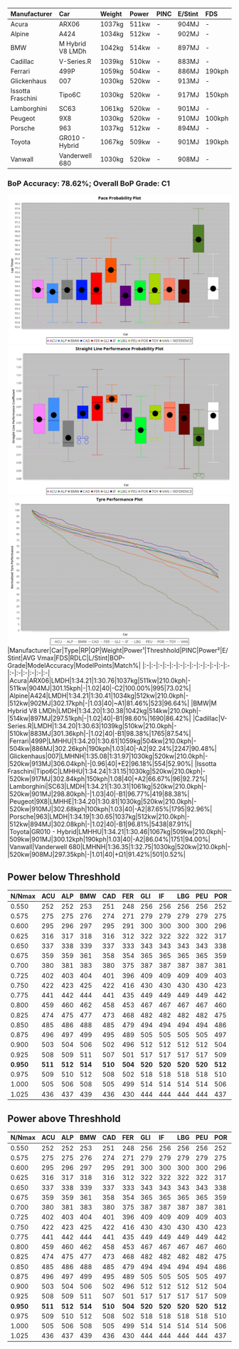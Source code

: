 |Manufacturer|Car|Weight|Power|PINC|E/Stint|FDS|
|:-|:-|:-|:-|:-|:-|:-|
|Acura|ARX06|1037kg|511kw|-|904MJ|-|
|Alpine|A424|1034kg|512kw|-|902MJ|-|
|BMW|M Hybrid V8 LMDh|1042kg|514kw|-|897MJ|-|
|Cadillac|V-Series.R|1039kg|510kw|-|883MJ|-|
|Ferrari|499P|1059kg|504kw|-|886MJ|190kph|
|Glickenhaus|007|1030kg|520kw|-|913MJ|-|
|Issotta Fraschini|Tipo6C|1030kg|520kw|-|917MJ|150kph|
|Lamborghini|SC63|1061kg|520kw|-|901MJ|-|
|Peugeot|9X8|1030kg|520kw|-|910MJ|100kph|
|Porsche|963|1037kg|512kw|-|894MJ|-|
|Toyota|GR010 - Hybrid|1067kg|509kw|-|901MJ|190kph|
|Vanwall|Vanderwell 680|1030kg|520kw|-|908MJ|-|

### BoP Accuracy: 78.62%; Overall BoP Grade: C1
![PACECHART](./IMG/AUTO.png)
![STRAIGHTLINEPERFORMANCECHART](./IMG/AUTO_sp.png)
![TYREPERFORMANCECHART](./IMG/AUTO_tw.png)
|Manufacturer|Car|Type|RP|QP|Weight|Power¹|Threshhold|PINC|Power²|E/Stint|AVG Vmax|FDS|RDLC|L/Stint|BOP-Grade|ModelAccuracy|ModelPoints|Match%|
|:-|:-|:-|:-|:-|:-|:-|:-|:-|:-|:-|:-|:-|:-|:-|:-|:-|:-|:-|
|Acura|ARX06|LMDH|1:34.21|1:30.76|1037kg|511kw|210.0kph|-|511kw|904MJ|301.15kph|-|1.02|40|-C2|100.00%|995|73.02%|
|Alpine|A424|LMDH|1:34.21|1:30.41|1034kg|512kw|210.0kph|-|512kw|902MJ|302.17kph|-|1.03|40|~A1|81.46%|523|96.64%|
|BMW|M Hybrid V8 LMDh|LMDH|1:34.20|1:30.38|1042kg|514kw|210.0kph|-|514kw|897MJ|297.51kph|-|1.02|40|-B1|98.60%|1690|86.42%|
|Cadillac|V-Series.R|LMDH|1:34.20|1:30.63|1039kg|510kw|210.0kph|-|510kw|883MJ|301.36kph|-|1.02|40|-B1|98.38%|1765|87.54%|
|Ferrari|499P|LMHHU|1:34.20|1:30.61|1059kg|504kw|210.0kph|-|504kw|886MJ|302.26kph|190kph|1.03|40|-A2|92.24%|2247|90.48%|
|Glickenhaus|007|LMHNH|1:35.08|1:31.97|1030kg|520kw|210.0kph|-|520kw|913MJ|306.04kph|-|0.96|40|+E2|96.18%|554|52.90%|
|Issotta Fraschini|Tipo6C|LMHHU|1:34.24|1:31.15|1030kg|520kw|210.0kph|-|520kw|917MJ|302.84kph|150kph|1.08|40|+A2|66.67%|96|92.72%|
|Lamborghini|SC63|LMDH|1:34.21|1:30.31|1061kg|520kw|210.0kph|-|520kw|901MJ|298.80kph|-|1.03|40|-B1|96.77%|419|88.38%|
|Peugeot|9X8|LMHHE|1:34.20|1:30.81|1030kg|520kw|210.0kph|-|520kw|910MJ|302.68kph|100kph|1.03|40|-A2|87.65%|1795|92.96%|
|Porsche|963|LMDH|1:34.19|1:30.65|1037kg|512kw|210.0kph|-|512kw|894MJ|302.08kph|-|1.02|40|-B1|96.81%|5438|87.91%|
|Toyota|GR010 - Hybrid|LMHHU|1:34.21|1:30.46|1067kg|509kw|210.0kph|-|509kw|901MJ|300.12kph|190kph|1.03|40|-A2|86.04%|1751|94.00%|
|Vanwall|Vanderwell 680|LMHNH|1:36.35|1:32.75|1030kg|520kw|210.0kph|-|520kw|908MJ|297.35kph|-|1.01|40|+Ω1|91.42%|501|0.52%|

## Power below Threshhold
|N/Nmax|ACU|ALP|BMW|CAD|FER|GLI|IF|LBG|PEU|POR|TOY|VAN|
|:-|:-|:-|:-|:-|:-|:-|:-|:-|:-|:-|:-|:-|
|0.550|252|252|253|251|248|256|256|256|256|252|251|256|
|0.575|275|275|276|274|271|279|279|279|279|275|274|279|
|0.600|295|296|297|295|291|300|300|300|300|296|294|300|
|0.625|316|317|318|316|312|322|322|322|322|317|315|322|
|0.650|337|338|339|337|333|343|343|343|343|338|336|343|
|0.675|359|359|361|358|354|365|365|365|365|359|357|365|
|0.700|380|381|383|380|375|387|387|387|387|381|379|387|
|0.725|402|403|404|401|396|409|409|409|409|403|400|409|
|0.750|422|423|425|422|416|430|430|430|430|423|421|430|
|0.775|441|442|444|441|435|449|449|449|449|442|440|449|
|0.800|459|460|462|458|453|467|467|467|467|460|457|467|
|0.825|474|475|477|473|468|482|482|482|482|475|472|482|
|0.850|485|486|488|485|479|494|494|494|494|486|484|494|
|0.875|496|497|499|495|489|505|505|505|505|497|494|505|
|0.900|503|504|506|502|496|512|512|512|512|504|501|512|
|0.925|508|509|511|507|501|517|517|517|517|509|506|517|
|**0.950**|**511**|**512**|**514**|**510**|**504**|**520**|**520**|**520**|**520**|**512**|**509**|**520**|
|0.975|509|510|512|508|502|518|518|518|518|510|507|518|
|1.000|505|506|508|505|499|514|514|514|514|506|504|514|
|1.025|436|437|439|436|430|444|444|444|444|437|435|444|

## Power above Threshhold
|N/Nmax|ACU|ALP|BMW|CAD|FER|GLI|IF|LBG|PEU|POR|TOY|VAN|
|:-|:-|:-|:-|:-|:-|:-|:-|:-|:-|:-|:-|:-|
|0.550|252|252|253|251|248|256|256|256|256|252|251|256|
|0.575|275|275|276|274|271|279|279|279|279|275|274|279|
|0.600|295|296|297|295|291|300|300|300|300|296|294|300|
|0.625|316|317|318|316|312|322|322|322|322|317|315|322|
|0.650|337|338|339|337|333|343|343|343|343|338|336|343|
|0.675|359|359|361|358|354|365|365|365|365|359|357|365|
|0.700|380|381|383|380|375|387|387|387|387|381|379|387|
|0.725|402|403|404|401|396|409|409|409|409|403|400|409|
|0.750|422|423|425|422|416|430|430|430|430|423|421|430|
|0.775|441|442|444|441|435|449|449|449|449|442|440|449|
|0.800|459|460|462|458|453|467|467|467|467|460|457|467|
|0.825|474|475|477|473|468|482|482|482|482|475|472|482|
|0.850|485|486|488|485|479|494|494|494|494|486|484|494|
|0.875|496|497|499|495|489|505|505|505|505|497|494|505|
|0.900|503|504|506|502|496|512|512|512|512|504|501|512|
|0.925|508|509|511|507|501|517|517|517|517|509|506|517|
|**0.950**|**511**|**512**|**514**|**510**|**504**|**520**|**520**|**520**|**520**|**512**|**509**|**520**|
|0.975|509|510|512|508|502|518|518|518|518|510|507|518|
|1.000|505|506|508|505|499|514|514|514|514|506|504|514|
|1.025|436|437|439|436|430|444|444|444|444|437|435|444|
